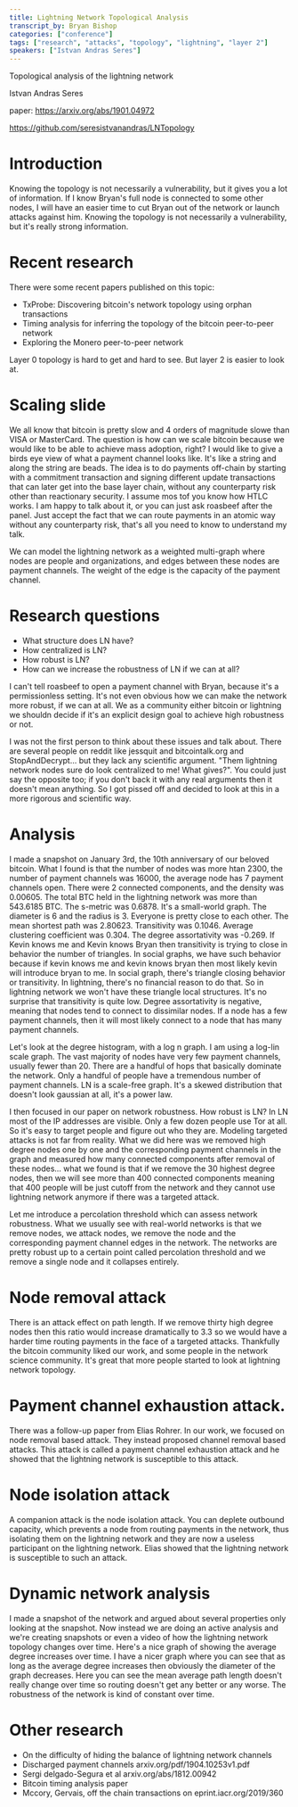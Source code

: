 ```yaml
---
title: Lightning Network Topological Analysis
transcript_by: Bryan Bishop
categories: ["conference"]
tags: ["research", "attacks", "topology", "lightning", "layer 2"]
speakers: ["Istvan Andras Seres"]
---
```


Topological analysis of the lightning network

Istvan Andras Seres

paper: <https://arxiv.org/abs/1901.04972>

<https://github.com/seresistvanandras/LNTopology>

# Introduction

Knowing the topology is not necessarily a vulnerability, but it gives you a lot of information. If I know Bryan's full node is connected to some other nodes, I will have an easier time to cut Bryan out of the network or launch attacks against him. Knowing the topology is not necessarily a vulnerability, but it's really strong information.

# Recent research

There were some recent papers published on this topic:

- TxProbe: Discovering bitcoin's network topology using orphan transactions
- Timing analysis for inferring the topology of the bitcoin peer-to-peer network
- Exploring the Monero peer-to-peer network

Layer 0 topology is hard to get and hard to see. But layer 2 is easier to look at.

# Scaling slide

We all know that bitcoin is pretty slow and 4 orders of magnitude slowe than VISA or MasterCard. The question is how can we scale bitcoin because we would like to be able to achieve mass adoption, right? I would like to give a birds eye view of what a payment channel looks like. It's like a string and along the string are beads. The idea is to do payments off-chain by starting with a commitment transaction and signing different update transactions that can later get into the base layer chain, without any counterparty risk other than reactionary security. I assume mos tof you know how HTLC works. I am happy to talk about it, or you can just ask roasbeef after the panel. Just accept the fact that we can route payments in an atomic way without any counterparty risk, that's all you need to know to understand my talk.

We can model the lightning network as a weighted multi-graph where nodes are people and organizations, and edges between these nodes are payment channels. The weight of the edge is the capacity of the payment channel.

# Research questions

- What structure does LN have?
- How centralized is LN?
- How robust is LN?
- How can we increase the robustness of LN if we can at all?

I can't tell roasbeef to open a payment channel with Bryan, because it's a permissionless setting. It's not even obvious how we can make the network more robust, if we can at all. We as a community either bitcoin or lightning we shouldn decide if it's an explicit design goal to achieve high robustness or not.

I was not the first person to think about these issues and talk about. There are several people on reddit like jessquit and bitcointalk.org and StopAndDecrypt... but they lack any scientific argument. "Them lightning network nodes sure do look centralized to me! What gives?". You could just say the opposite too; if you don't back it with any real arguments then it doesn't mean anything. So I got pissed off and decided to look at this in a more rigorous and scientific way.

# Analysis

I made a snapshot on January 3rd, the 10th anniversary of our beloved bitcoin. What I found is that the number of nodes was more htan 2300, the number of payment channels was 16000, the average node has 7 payment channels open. There were 2 connected components, and the density was 0.00605. The total BTC held in the lightning network was more than 543.6185 BTC. The s-metric was 0.6878. It's a small-world graph. The diameter is 6 and the radius is 3. Everyone is pretty close to each other. The mean shortest path was 2.80623. Transitivity was 0.1046. Average clustering coefficient was 0.304. The degree assortativity was -0.269. If Kevin knows me and Kevin knows Bryan then transitivity is trying to close in behavior the number of triangles. In social graphs, we have such behavior because if kevin knows me and kevin knows bryan then most likely kevin will introduce bryan to me. In social graph, there's triangle closing behavior or transitivity. In lightning, there's no financial reason to do that. So in lightning network we won't have these triangle local structures. It's no surprise that transitivity is quite low. Degree assortativity is negative, meaning that nodes tend to connect to dissimilar nodes. If a node has a few payment channels, then it will most likely connect to a node that has many payment channels.

Let's look at the degree histogram, with a log n graph. I am using a log-lin scale graph. The vast majority of nodes have very few payment channels, usually fewer than 20. There are a handful of hops that basically dominate the network. Only a handful of people have a tremendous number of payment channels. LN is a scale-free graph. It's a skewed distribution that doesn't look gaussian at all, it's a power law.

I then focused in our paper on network robustness. How robust is LN? In LN most of the IP addresses are visible. Only a few dozen people use Tor at all. So it's easy to target people and figure out who they are. Modeling targeted attacks is not far from reality. What we did here was we removed high degree nodes one by one and the corresponding payment channels in the graph and measured how many connected components after removal of these nodes... what we found is that if we remove the 30 highest degree nodes, then we will see more than 400 connected components meaning that 400 people will be just cutoff from the network and they cannot use lightning network anymore if there was a targeted attack.

Let me introduce a percolation threshold which can assess network robustness. What we usually see with real-world networks is that we remove nodes, we attack nodes, we remove the node and the corresponding payment channel edges in the network. The networks are pretty robust up to a certain point called percolation threshold and we remove a single node and it collapses entirely.

# Node removal attack

There is an attack effect on path length. If we remove thirty high degree nodes then this ratio would increase dramatically to 3.3 so we would have a harder time routing payments in the face of a targeted attacks. Thankfully the bitcoin community liked our work, and some people in the network science community. It's great that more people started to look at lightning network topology.

# Payment channel exhaustion attack.

There was a follow-up paper from Elias Rohrer. In our work, we focused on node removal based attack. They instead proposed channel removal based attacks. This attack is called a payment channel exhaustion attack and he showed that the lightning network is susceptible to this attack.

# Node isolation attack

A companion attack is the node isolation attack. You can deplete outbound capacity, which prevents a node from routing payments in the network, thus isolating them on the lightning network and they are now a useless participant on the lightning network. Elias showed that the lightning network is susceptible to such an attack.

# Dynamic network analysis

I made a snapshot of the network and argued about several properties only looking at the snapshot. Now instead we are doing an active analysis and we're creating snapshots or even a video of how the lightning network topology changes over time. Here's a nice graph of showing the average degree increases over time. I have a nicer graph where you can see that as long as the average degree increases then obviously the diameter of the graph decreases. Here you can see the mean average path length doesn't really change over time so routing doesn't get any better or any worse. The robustness of the network is kind of constant over time.

# Other research

- On the difficulty of hiding the balance of lightning network channels
- Discharged payment channels arxiv.org/pdf/1904.10253v1.pdf
- Sergi delgado-Segura et al arxiv.org/abs/1812.00942
- Bitcoin timing analysis paper
- Mccory, Gervais, off the chain transactions on eprint.iacr.org/2019/360
